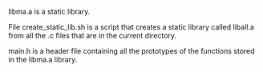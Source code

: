 libma.a is a static library.

File create_static_lib.sh is a script that creates a static library called liball.a from all the .c files that are in the current directory.

main.h is a header file containing all the prototypes of the functions stored in the libma.a library.
